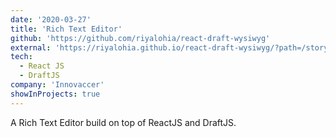 ```yaml
---
date: '2020-03-27'
title: 'Rich Text Editor'
github: 'https://github.com/riyalohia/react-draft-wysiwyg'
external: 'https://riyalohia.github.io/react-draft-wysiwyg/?path=/story/library-basic--all'
tech:
  - React JS
  - DraftJS
company: 'Innovaccer'
showInProjects: true
---
```


A Rich Text Editor build on top of ReactJS and DraftJS.
